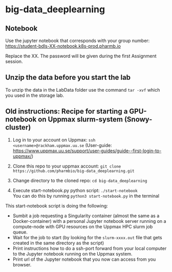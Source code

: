# big-data_deeplearning

## Notebook
Use the jupyter notebook that corresponds with your group number:
https://student-bdls-XX-notebook.k8s-prod.pharmb.io

Replace the XX. 
The password will be given during the first Assignment session.

## Unzip the data before you start the lab
To unzip the data in the LabData folder use the command `tar -xvf` which you used in the storage lab.

## Old instructions: Recipe for starting a GPU-notebook on Uppmax slurm-system (Snowy-cluster)

1. Log in to your account on Uppmax: `ssh <username>@rackham.uppmax.uu.se` (User-guide: https://www.uppmax.uu.se/support/user-guides/guide--first-login-to-uppmax/)

2. Clone this repo to your uppmax account: `git clone https://github.com/pharmbio/big-data_deeplearning.git`

3. Change directory to the cloned repo: `cd big-data_deeplearning`

4. Execute start-notebook.py python script: `./start-notebook`  
   You can do this by running `python3 start-notebook.py` in the terminal

This start-notebook script is doing the following:

  - Sumbit a job requesting a Singularity container (almost the same as a Docker-container) with a personal Jupyter notebook server running on a compute-node with GPU resources on the Uppmax HPC slurm job queue.
  - Wait for the job to start (by looking for the `slurm-xxxx.out` file that gets created in the same directory as the script)
  - Print instructions how to do a ssh-port forward from your local computer to the Jupyter notebook running on the Uppmax system.
  - Print url of the Jupyter notebook that you now can access from you browser.

